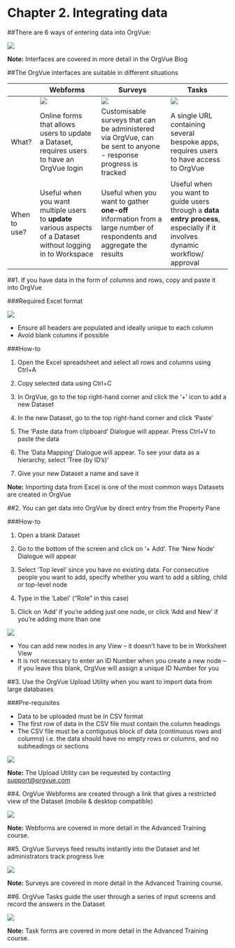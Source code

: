 # Chapter 2. Integrating data

##There are 6 ways of entering data into OrgVue:

![](2I-001.datainput.png)

**Note:** Interfaces are covered in more detail in the OrgVue Blog

##The OrgVue interfaces are suitable in different situations

|| Webforms | Surveys | Tasks |
| -- | -- | -- | -- |
|  | ![](2I-002.webform.png)| ![](2I-003.survey.png) | ![](2I-004.tasks.png)
| What? | Online forms that allows users to update a Dataset, requires users to have an OrgVue login| Customisable surveys that can be administered via OrgVue, can be sent to anyone - response progress is tracked  | A single URL containing several bespoke apps, requires users to have access to OrgVue|
| When to use? | Useful when you want multiple users to **update** various aspects of a Dataset without logging in to Workspace | Useful when you want to gather **one-off** information from a large number of respondents and aggregate the results| Useful when you want to guide users through a **data entry process**, especially if it involves dynamic workflow/ approval|
##1. If you have data in the form of columns and rows, copy and paste it into OrgVue

###Required Excel format

![](2I-005.excelformat.png)
* Ensure all headers are populated and ideally unique to each column
* Avoid blank columns if possible


###How-to

1. Open the Excel spreadsheet and select all rows and columns using Ctrl+A

2. Copy selected data using Ctrl+C

3. In OrgVue, go to the top right-hand corner and click the ‘+’ icon to add a new Dataset

4. In the new Dataset, go to the top right-hand corner and click ‘Paste’

5. The ‘Paste data from clipboard’ Dialogue will appear.  Press Ctrl+V to paste the data

6. The ‘Data Mapping’ Dialogue will appear.  To see your data as a hierarchy, select ‘Tree (by ID’s)’

7. Give your new Dataset a name and save it

**Note:** Importing data from Excel is one of the most common ways Datasets are created in OrgVue

##2. You can get data into OrgVue by direct entry from the Property Pane

###How-to

1. Open a blank Dataset

2. Go to the bottom of the screen and click on ‘+ Add’. The ‘New Node’ Dialogue will appear

3. Select ‘Top level’ since you have no existing data.  For consecutive people you want to add, specify whether you want to add a sibling, child or top-level node

4. Type in the ‘Label’ (“Role” in this case)

5. Click on ‘Add’ if you’re adding just one node, or click ‘Add and New’ if you’re adding more than one


![](2I-006.directentry.png)

* You can add new nodes in any View – it doesn’t have to be in Worksheet View
* It is not necessary to enter an ID Number when you create a new node – if you leave this blank, OrgVue will assign a unique ID Number for you


##3. Use the OrgVue Upload Utility when you want to import data from large databases

###Pre-requisites

* Data to be uploaded must be in CSV format
* The first row of data in the CSV file must contain the column headings
* The CSV file must be a contiguous block of data (continuous rows and columns) i.e. the data should have no empty rows or columns, and no subheadings or sections

![](2I-007.uploadutility.png)

**Note:** The Upload Utility can be requested by contacting support@orgvue.com

##4. OrgVue Webforms are created through a link that gives a restricted view of the Dataset (mobile & desktop compatible)

![](2I-008.webformcreate.png)

**Note:** Webforms are covered in more detail in the Advanced Training course.

##5. OrgVue Surveys feed results instantly into the Dataset and let administrators track progress live

![](2I-009.surveys.png)

**Note:** Surveys are covered in more detail in the Advanced Training course.


##6. OrgVue Tasks guide the user through a series of input screens and record the answers in the Dataset

![](2I-010.tasks.png)

**Note:** Task forms are covered in more detail in the Advanced Training course.


